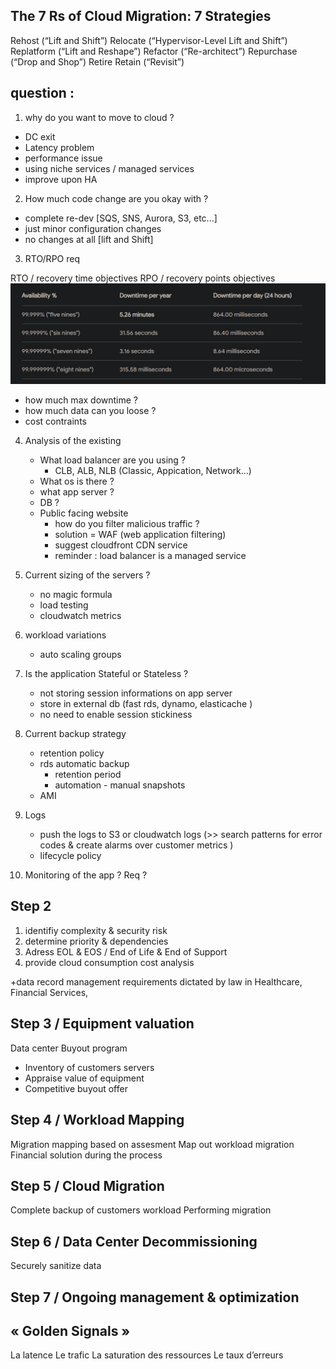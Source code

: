 ## The 7 Rs of Cloud Migration: 7 Strategies 

Rehost (“Lift and Shift”)
Relocate (“Hypervisor-Level Lift and Shift”)
Replatform (“Lift and Reshape”)
Refactor (“Re-architect”)
Repurchase (“Drop and Shop”)
Retire
Retain (“Revisit”)

## question : 

1. why do you want to move to cloud ?
- DC exit
- Latency problem
- performance issue
- using niche services / managed services
- improve upon HA

2. How much code change are you okay with ?
- complete re-dev [SQS, SNS, Aurora, S3, etc...]
- just minor configuration changes
- no changes at all [lift and Shift]

3. RTO/RPO req

RTO / recovery time objectives
RPO / recovery points objectives
![99.999 framwork](image-33.png)

- how much max downtime ?
- how much data can you loose ?
- cost contraints

4. Analysis of the existing
    - What load balancer are you using ?
        - CLB, ALB, NLB (Classic, Appication, Network...)
    - What os is there ?
    - what app server ?
    - DB ?
    - Public facing website
        - how do you filter malicious traffic ?
        - solution = WAF (web application filtering)
        - suggest cloudfront CDN service
        - reminder : load balancer is a managed service

5. Current sizing of the servers ?
    - no magic formula
    - load testing
    - cloudwatch metrics

6. workload variations
    - auto scaling groups

7. Is the application Stateful or Stateless ?
    - not storing session informations on app server 
    - store in external db (fast rds, dynamo, elasticache )
    - no need to enable session stickiness

7. Current backup strategy
    - retention policy
    - rds automatic backup
        - retention period
        - automation - manual snapshots
    - AMI 

7. Logs
    - push the logs to S3 or cloudwatch logs (>> search patterns for error codes & create alarms over customer metrics )
    - lifecycle policy

8. Monitoring of the app ? Req ?

## Step 2

1. identifiy complexity & security risk
2. determine priority & dependencies
3. Adress EOL & EOS / End of Life & End of Support
4. provide cloud consumption cost analysis

+data record management requirements dictated by law in Healthcare, Financial Services,

## Step 3 / Equipment valuation

Data center Buyout program

- Inventory of customers servers
- Appraise value of equipment
- Competitive buyout offer

## Step 4 / Workload Mapping

Migration mapping based on assesment
Map out workload migration
Financial solution during the process

## Step 5 / Cloud Migration

Complete backup of customers workload
Performing migration

## Step 6 / Data Center Decommissioning

Securely sanitize data

## Step 7 / Ongoing management & optimization


## « Golden Signals »

La latence
Le trafic
La saturation des ressources
Le taux d’erreurs
